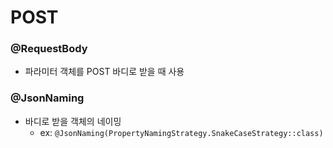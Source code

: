 # POST

### @RequestBody
- 파라미터 객체를 POST 바디로 받을 때 사용

### @JsonNaming
- 바디로 받을 객체의 네이밍
    - ex: `@JsonNaming(PropertyNamingStrategy.SnakeCaseStrategy::class)`
